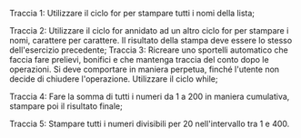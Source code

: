 Traccia 1: Utilizzare il ciclo for per stampare tutti i nomi della lista; 

Traccia 2: Utilizzare il ciclo for annidato ad un altro ciclo for per stampare i nomi, carattere per carattere. Il risultato della stampa deve essere lo stesso dell'esercizio precedente;
Traccia 3: Ricreare uno sportelli automatico che faccia fare prelievi, bonifici e che mantenga traccia del conto dopo le operazioni. Si deve comportare in maniera perpetua, finché l'utente non decide di chiudere l'operazione. Utilizzare il ciclo while;

Traccia 4: 
Fare la somma di tutti i numeri da 1 a 200 in maniera cumulativa, stampare poi il risultato finale;

Traccia 5:
Stampare tutti i numeri divisibili per 20 nell'intervallo tra 1 e 400.
